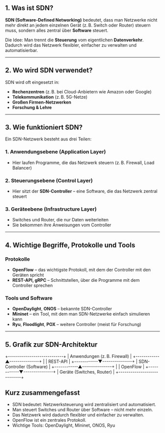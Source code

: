## 1. Was ist SDN?

**SDN (Software-Defined Networking)** bedeutet, dass man Netzwerke nicht mehr direkt an jedem einzelnen Gerät (z. B. Switch oder Router) steuern muss, sondern alles zentral über **Software** steuert.

Die Idee: Man trennt die **Steuerung** vom eigentlichen **Datenverkehr**.  
Dadurch wird das Netzwerk flexibler, einfacher zu verwalten und automatisierbar.

---

## 2. Wo wird SDN verwendet?

SDN wird oft eingesetzt in:

- **Rechenzentren** (z. B. bei Cloud-Anbietern wie Amazon oder Google)
- **Telekommunikation** (z. B. 5G-Netze)
- **Großen Firmen-Netzwerken**
- **Forschung & Lehre**

---

## 3. Wie funktioniert SDN?

Ein SDN-Netzwerk besteht aus drei Teilen:

### 1. Anwendungsebene (Application Layer)
- Hier laufen Programme, die das Netzwerk steuern (z. B. Firewall, Load Balancer)

### 2. Steuerungsebene (Control Layer)
- Hier sitzt der **SDN-Controller** – eine Software, die das Netzwerk zentral steuert

### 3. Geräteebene (Infrastructure Layer)
- Switches und Router, die nur Daten weiterleiten
- Sie bekommen ihre Anweisungen vom Controller

---

## 4. Wichtige Begriffe, Protokolle und Tools

### Protokolle
- **OpenFlow** – das wichtigste Protokoll, mit dem der Controller mit den Geräten spricht
- **REST-API, gRPC** – Schnittstellen, über die Programme mit dem Controller sprechen

### Tools und Software
- **OpenDaylight**, **ONOS** – bekannte SDN-Controller
- **Mininet** – ein Tool, mit dem man SDN-Netzwerke einfach simulieren kann
- **Ryu**, **Floodlight**, **POX** – weitere Controller (meist für Forschung)

---

## 5. Grafik zur SDN-Architektur
+----------------------------+
| Anwendungen (z. B. Firewall) |
+------------▲---------------+
|
| REST-API
|
+------------▼---------------+
| SDN-Controller (Software) |
+------------▲---------------+
|
| OpenFlow
|
+------------▼---------------+
| Geräte (Switches, Router) |
+----------------------------+

## Kurz zusammengefasst

- SDN bedeutet: Netzwerksteuerung wird zentralisiert und automatisiert.
- Man steuert Switches und Router über Software – nicht mehr einzeln.
- Das Netzwerk wird dadurch flexibler und einfacher zu verwalten.
- OpenFlow ist ein zentrales Protokoll.
- Wichtige Tools: OpenDaylight, Mininet, ONOS, Ryu


